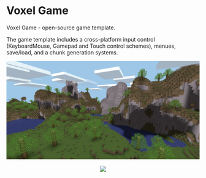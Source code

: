 Voxel Game
=========

Voxel Game - open-source game template. 

The game template includes a cross-platform input control (KeyboardMouse, Gamepad and Touch control schemes), menues, save/load, and a chunk generation systems.

<p align="center">
  <img src="/VoxelGame_Screenshots/screen v1.1.jpg" width=960>
</p>

<p align="center">
  <img src="/VoxelGame_Screenshots/voxelgame v1.1.gif" width=960>
</p>
